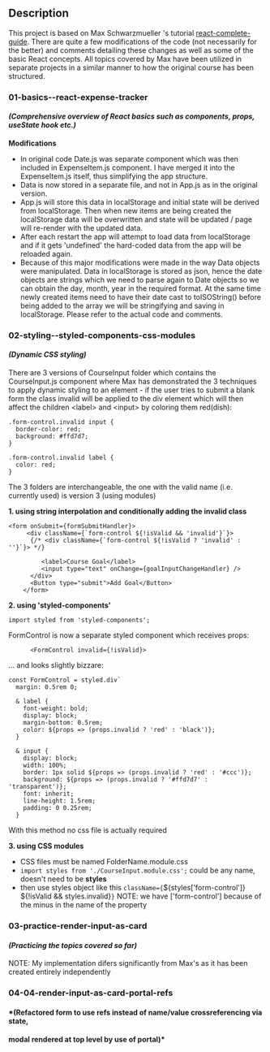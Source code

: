## Description

This project is based on  Max Schwarzmueller 's tutorial [react-complete-guide](https://github.com/academind/react-complete-guide-code).
There are quite a few modifications of the code (not necessarily for the better) and comments detailing these changes as well as some of the basic React concepts.
All topics covered by Max have been utilized in separate projects in a similar manner to how the original course has been structured.

### **01-basics--react-expense-tracker** 
#### *(Comprehensive overview of React basics such as components, props, useState hook etc.)*
**Modifications**
- In original code Date.js was separate component which was then included in ExpenseItem.js component.
I have merged it into the ExpenseItem.js itself, thus simplifying the app structure.
- Data is now stored in a separate file, and not in App.js as in the original version.
- App.js will store this data in localStorage and initial state will be derived from localStorage. Then when new items are being created the localStorage data will be overwritten and state will be updated / page will re-render with the updated data. 
- After each restart the app will attempt to load data from localStorage and if it gets 'undefined' the hard-coded data from the app will be reloaded again.
 - Because of this major modifications were made in the way Data objects were manipulated. Data in localStorage is stored as json, hence the date objects are strings which we need to parse again to Date objects so we can obtain the day, month, year in the required format. At the same time newly created items need to have their date cast to toISOString() before being added to the array we will be stringifying and saving in localStorage. Please refer to the actual code and comments.

### **02-styling--styled-components-css-modules** 
#### *(Dynamic CSS styling)*

There are 3 versions of  CourseInput folder which contains the CourseInput.js component where Max has demonstrated the 3 techniques to apply dynamic styling to an element - if the user tries to submit a blank form the class invalid will be applied to the div element which will then affect the children <label\> and <input\> by coloring them red(dish):

```
.form-control.invalid input {
  border-color: red;
  background: #ffd7d7;
}

.form-control.invalid label {
  color: red;
}
```
The 3 folders are interchangeable, the one with the valid name (i.e. currently used) is version 3 (using modules)

**1. using string interpolation and conditionally adding the invalid class**

```
<form onSubmit={formSubmitHandler}>
     <div className={`form-control ${!isValid && 'invalid'}`}>
      {/* <div className={`form-control ${!isValid ? 'invalid' : ''}`}> */}

         <label>Course Goal</label>
         <input type="text" onChange={goalInputChangeHandler} />
      </div>
      <Button type="submit">Add Goal</Button>
    </form>
```

**2. using 'styled-components'**
```
import styled from 'styled-components';
```
FormControl is now a separate styled component which receives props:
```
      <FormControl invalid={!isValid}>
```
... and looks slightly bizzare:
```
const FormControl = styled.div`
  margin: 0.5rem 0;

  & label {
    font-weight: bold;
    display: block;
    margin-bottom: 0.5rem;
    color: ${props => (props.invalid ? 'red' : 'black')};
  }

  & input {
    display: block;
    width: 100%;
    border: 1px solid ${props => (props.invalid ? 'red' : '#ccc')};
    background: ${props => (props.invalid ? '#ffd7d7' : 'transparent')};
    font: inherit;
    line-height: 1.5rem;
    padding: 0 0.25rem;
  }
```
With this method no css file is actually required

**3. using CSS modules**

- CSS files must be named FolderName.module.css
- `import styles from './CourseInput.module.css';`  could be any name, doesn't need to be **styles**
- then use styles object like this         `className={`${styles['form-control']} ${!isValid && styles.invalid}`}`
NOTE: we have ['form-control'] because of the minus in the name of the property

### **03-practice-render-input-as-card** 
#### *(Practicing the topics covered so far)*

NOTE: My implementation difers significantly from Max's as it has been created entirely independently

### **04-04-render-input-as-card-portal-refs** 
#### *(Refactored form to use refs instead of name/value crossreferencing via state, 
#### modal rendered at top level by use of portal)*











